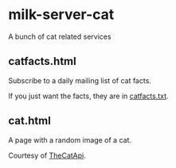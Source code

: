 # milk-server-cat

A bunch of cat related services

## catfacts.html

Subscribe to a daily mailing list of cat facts. 

If you just want the facts, they are in [catfacts.txt](https://github.com/ScreamingHawk/milk-server-cat/blob/master/catfacts.txt). 

## cat.html

A page with a random image of a cat. 

Courtesy of [TheCatApi](http://thecatapi.com/). 

